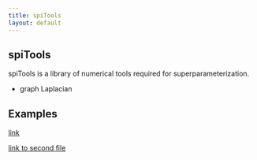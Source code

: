 ```yaml
---
title: spiTools
layout: default
---
```

## spiTools

spiTools is a library of numerical tools required for superparameterization.

- graph Laplacian

## Examples


<a href="./spipack/examples/NumericalSolvers/heat-matrix-eigenvalues/description.md" target="_top">link</a>

[link to second file](./spipack/examples/NumericalSolvers/heat-matrix-eigenvalues/description.md)
